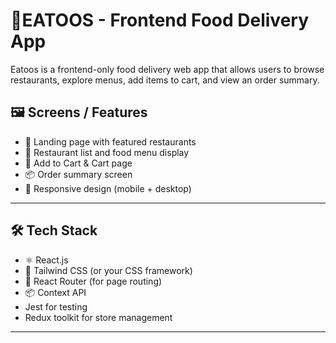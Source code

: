 


# 🍔EATOOS - Frontend Food Delivery App

 Eatoos is a frontend-only food delivery web app that allows users to browse restaurants, explore menus, add items to cart, and view an order summary.



## 🖼️ Screens / Features

- 👋 Landing page with featured restaurants
- 🏬 Restaurant list and food menu display
- 🛒 Add to Cart & Cart page
- 📦 Order summary screen
- 📱 Responsive design (mobile + desktop)

---

## 🛠️ Tech Stack

- ⚛️ React.js
- 💨 Tailwind CSS (or your CSS framework)
- 🔄 React Router (for page routing)
- 📦 Context API
- Jest for testing
- Redux toolkit for store management
  


---



